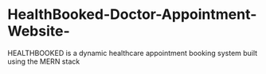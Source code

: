 # HealthBooked-Doctor-Appointment-Website-
HEALTHBOOKED is a dynamic healthcare appointment booking system built using the MERN stack

